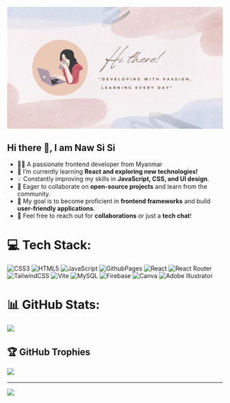 ![Welcome Banner](https://github.com/NawSiSiNgonOo/NawSiSiNgonOo/blob/main/banner%20image.png)
## Hi there 👋, I am Naw Si Si
- 👩‍💻 A passionate frontend developer from Myanmar
- 🌱 I’m currently learning **React and exploring new technologies!**
- 💡 Constantly improving my skills in **JavaScript, CSS, and UI design**.
- 🚀 Eager to collaborate on **open-source projects** and learn from the community.
- 🎯 My goal is to become proficient in **frontend frameworks** and build **user-friendly applications**.
- 💬 Feel free to reach out for **collaborations** or just a **tech chat**!

# 💻 Tech Stack:
![CSS3](https://img.shields.io/badge/css3-%231572B6.svg?style=for-the-badge&logo=css3&logoColor=white) ![HTML5](https://img.shields.io/badge/html5-%23E34F26.svg?style=for-the-badge&logo=html5&logoColor=white) ![JavaScript](https://img.shields.io/badge/javascript-%23323330.svg?style=for-the-badge&logo=javascript&logoColor=%23F7DF1E) ![GithubPages](https://img.shields.io/badge/github%20pages-121013?style=for-the-badge&logo=github&logoColor=white) ![React](https://img.shields.io/badge/react-%2320232a.svg?style=for-the-badge&logo=react&logoColor=%2361DAFB) ![React Router](https://img.shields.io/badge/React_Router-CA4245?style=for-the-badge&logo=react-router&logoColor=white) ![TailwindCSS](https://img.shields.io/badge/tailwindcss-%2338B2AC.svg?style=for-the-badge&logo=tailwind-css&logoColor=white) ![Vite](https://img.shields.io/badge/vite-%23646CFF.svg?style=for-the-badge&logo=vite&logoColor=white) ![MySQL](https://img.shields.io/badge/mysql-4479A1.svg?style=for-the-badge&logo=mysql&logoColor=white) ![Firebase](https://img.shields.io/badge/firebase-a08021?style=for-the-badge&logo=firebase&logoColor=ffcd34) ![Canva](https://img.shields.io/badge/Canva-%2300C4CC.svg?style=for-the-badge&logo=Canva&logoColor=white) ![Adobe Illustrator](https://img.shields.io/badge/adobe%20illustrator-%23FF9A00.svg?style=for-the-badge&logo=adobe%20illustrator&logoColor=white)

# 📊 GitHub Stats:
![](https://github-readme-stats.vercel.app/api?username=NawSiSiNgonOo&theme=dark&hide_border=false&include_all_commits=false&count_private=false)<br/>

## 🏆 GitHub Trophies
![](https://github-profile-trophy.vercel.app/?username=NawSiSiNgonOo&theme=radical&no-frame=false&no-bg=false&margin-w=4)

---
[![](https://visitcount.itsvg.in/api?id=NawSiSiNgonOo&icon=0&color=0)](https://visitcount.itsvg.in)

